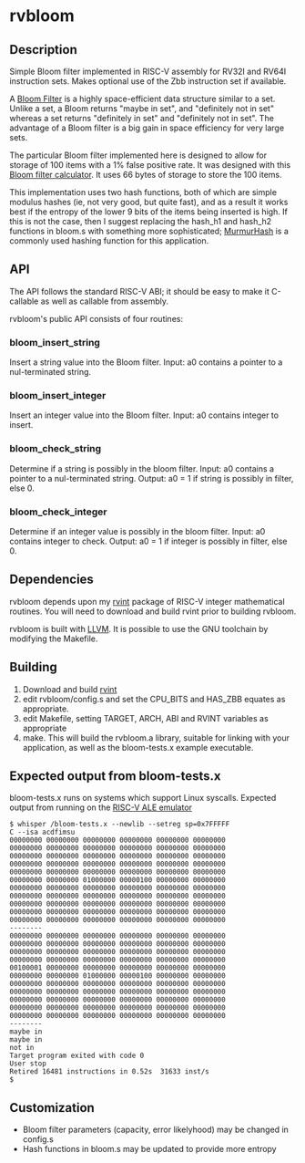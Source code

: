 # rvbloom

## Description

Simple Bloom filter implemented in RISC-V assembly for RV32I and RV64I
instruction sets. Makes optional use of the Zbb instruction set if
available.

A [Bloom Filter](https://en.wikipedia.org/wiki/Bloom_filter) is a
highly space-efficient data structure similar to a set. Unlike a set,
a Bloom returns "maybe in set", and "definitely not in set" whereas
a set returns "definitely in set" and "definitely not in set". The
advantage of a Bloom filter is a big gain in space efficiency for
very large sets.

The particular Bloom filter implemented here is designed to allow
for storage of 100 items with a 1% false positive rate. It was
designed with this [Bloom filter calculator](https://hur.st/bloomfilter/?n=100&p=0.1&m=&k=2).
It uses 66 bytes of storage to store the 100 items.

This implementation uses two hash functions, both of which are simple
modulus hashes (ie, not very good, but quite fast), and as a result it
works best if the entropy of the lower 9 bits of the items being
inserted is high. If this is not the case, then I suggest replacing
the hash_h1 and hash_h2 functions in bloom.s with something more
sophisticated; [MurmurHash](https://en.wikipedia.org/wiki/MurmurHash)
is a commonly used hashing function for this application.

## API

The API follows the standard RISC-V ABI; it should be
easy to make it C-callable as well as callable from assembly.

rvbloom's public API consists of four routines:

### bloom_insert_string
Insert a string value into the Bloom filter.
Input: a0 contains a pointer to a nul-terminated string.

### bloom_insert_integer
Insert an integer value into the Bloom filter.
Input: a0 contains integer to insert.

### bloom_check_string
Determine if a string is possibly in the bloom filter.
Input: a0 contains a pointer to a nul-terminated string.
Output: a0 = 1 if string is possibly in filter, else 0.

### bloom_check_integer
Determine if an integer value is possibly in the bloom filter.
Input: a0 contains integer to check.
Output: a0 = 1 if integer is possibly in filter, else 0.

## Dependencies

rvbloom depends upon my [rvint](https://github.com/benmesander/rvint)
package of RISC-V integer mathematical routines. You will need to
download and build rvint prior to building rvbloom.

rvbloom is built with [LLVM](https://github.com/llvm/llvm-project). It
is possible to use the GNU toolchain by modifying the Makefile.

## Building

1. Download and build [rvint](https://github.com/benmesander/rvint)
2. edit rvbloom/config.s and set the CPU_BITS and HAS_ZBB equates as appropriate.
3. edit Makefile, setting TARGET, ARCH, ABI and RVINT variables as appropriate
4. make. This will build the rvbloom.a library, suitable for linking with your
   application, as well as the bloom-tests.x example executable.

## Expected output from bloom-tests.x

bloom-tests.x runs on systems which support Linux syscalls.  Expected
output from running on the [RISC-V ALE
emulator](https://riscv-programming.org/ale/)

```
$ whisper /bloom-tests.x --newlib --setreg sp=0x7FFFFF
C --isa acdfimsu
00000000 00000000 00000000 00000000 00000000 00000000 
00000000 00000000 00000000 00000000 00000000 00000000 
00000000 00000000 00000000 00000000 00000000 00000000 
00000000 00000000 00000000 00000000 00000000 00000000 
00000000 00000000 00000000 00000000 00000000 00000000 
00000000 00000000 01000000 00000100 00000000 00000000 
00000000 00000000 00000000 00000000 00000000 00000000 
00000000 00000000 00000000 00000000 00000000 00000000 
00000000 00000000 00000000 00000000 00000000 00000000 
00000000 00000000 00000000 00000000 00000000 00000000 
00000000 00000000 00000000 00000000 00000000 00000000 
--------
00000000 00000000 00000000 00000000 00000000 00000000 
00000000 00000000 00000000 00000000 00000000 00000000 
00000000 00000000 00000000 00000000 00000000 00000000 
00000000 00000000 00000000 00000000 00000000 00000000 
00100001 00000000 00000000 00000000 00000000 00000000 
00000000 00000000 01000000 00000100 00000000 00000000 
00000000 00000000 00000000 00000000 00000000 00000000 
00000000 00000000 00000000 00000000 00000000 00000000 
00000000 00000000 00000000 00000000 00000000 00000000 
00000000 00000000 00000000 00000000 00000000 00000000 
00000000 00000000 00000000 00000000 00000000 00000000 
--------
maybe in
maybe in
not in  
Target program exited with code 0
User stop
Retired 16481 instructions in 0.52s  31633 inst/s
$ 
```

## Customization
- Bloom filter parameters (capacity, error likelyhood) may be changed in config.s
- Hash functions in bloom.s may be updated to provide more entropy